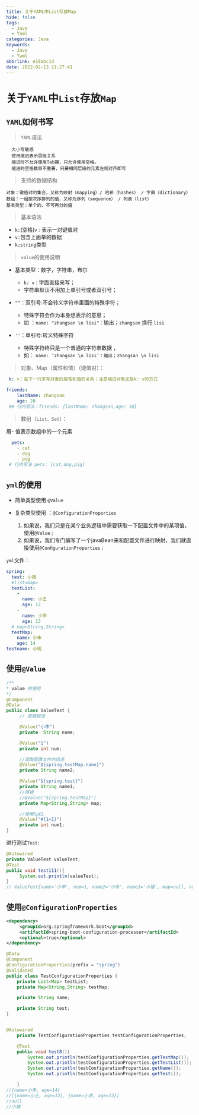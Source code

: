 ```yaml
---
title: 关于YAML中List存放Map
hide: false
tags:
  - Java
  - Yaml
categories: Java
keywords:
  - Java
  - Yaml
abbrlink: e18abc1d
date: 2022-02-13 21:27:41
---
```


# 关于``YAML``中``List``存放``Map``

## ``YAML``如何书写

> ``YAML``语法
```
  大小写敏感
  使用缩进表示层级关系
  缩进时不允许使用Tab键，只允许使用空格。
  缩进的空格数目不重要，只要相同层级的元素左侧对齐即可
```
> 支持的数据结构
```
对象：键值对的集合，又称为映射（mapping）/ 哈希（hashes） / 字典（dictionary）
数组：一组按次序排列的值，又称为序列（sequence） / 列表（list）
基本类型：单个的、不可再分的值
```

<!-- more -->
> 基本语法
- ``k:``(空格)``v：``表示一对键值对
- ``v:``包含上面举的数据
- ``k;string``类型

> ``value``的使用说明

- 基本类型：数字，字符串，布尔

    - ``k: v：``字面直接来写；
    - 字符串默认不用加上单引号或者双引号；
- ``""``：双引号:不会转义字符串里面的特殊字符；

     - 特殊字符会作为本身想表示的意思；
     - 如 ：``name: "zhangsan \n lisi"：``输出；``zhangsan`` 换行 ``lisi``
- ``''``：单引号:转义特殊字符

     - 特殊字符终只是一个普通的字符串数据 ，
     - 如： ``name: ‘zhangsan \n lisi’：输出；zhangsan \n lisi ``

> 对象、Map（属性和值）（键值对）：
```yml
 k: v：在下一行来写对象的属性和值的关系；注意缩进对象还是k: v的方式

friends: 
 	lastName: zhangsan          
 	age: 20
 ## 行内写法：friends: {lastName: zhangsan,age: 18}
```

> 数组（``List、Set``）：

用- 值表示数组中的一个元素
```yml
  pets:  
 	‐ cat  
 	‐ dog  
 	‐ pig
 # 行内写法 pets: [cat,dog,pig]
```

## ``yml``的使用

- 简单类型使用 ``@Value``

- 复杂类型使用 ：``@ConfigurationProperties``

  1. 如果说，我们只是在某个业务逻辑中需要获取一下配置文件中的某项值，使用``@Value；`` 
  2. 如果说，我们专门编写了一个javaBean来和配置文件进行映射，我们就直接使用``@ConﬁgurationProperties；``

``yml``文件：
```yml
spring:
  test: 小猪
  #list<map>
  testList:
    -
      name: 小王
      age: 12
    -
      name: 小李
      age: 13
  # map<String,String>
  testMap:
    name: 小朱
    age: 14
testname: 小明
```
## 使用``@Value``
```java
/**
* value 的使用
*/
@Component
@Data
public class ValueTest {
     // 直接赋值

     @Value("小李")
     private  String name;

     @Value("1")
     private int num;

     //读取配置文件的信息
     @Value("${spring.testMap.name}")
     private String name2;

     @Value("${spring.test}")
     private String name1;
     //报错
     //@Value("${spring.testMap}")
     private Map<String,String> map;

     //使用SpEL
     @Value("#{1+1}")
     private int num1;
}
```
进行测试``Test``:

```java
@Autowired
private ValueTest valueTest;
@Test
public void test111(){
     System.out.println(valueTest);
}
// ValueTest{name='小李', num=1, name2='小朱', name1='小猪', map=null, num1=2}
```
## 使用``@ConfigurationProperties``
```xml
<dependency>         
     <groupId>org.springframework.boot</groupId>              					
     <artifactId>spring‐boot‐configuration‐processor</artifactId>              
     <optional>true</optional>              
</dependency>
```
```java
@Data
@Component
@ConfigurationProperties(prefix = "spring")
@Validated
public class TestConfigurationProperties {
    private List<Map> testList;
    private Map<String,String> testMap;

    private String name;

    private String test;
}
```
```java

@Autowired
    private TestConfigurationProperties testConfigurationProperties;

    @Test
    public void test8(){
        System.out.println(testConfigurationProperties.getTestMap());
        System.out.println(testConfigurationProperties.getTestList());
        System.out.println(testConfigurationProperties.getName());
        System.out.println(testConfigurationProperties.getTest());

    }
//{name=小朱, age=14}
//[{name=小王, age=12}, {name=小李, age=13}]
//null
//小猪
```









